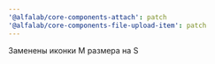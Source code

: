 ```yaml
---
'@alfalab/core-components-attach': patch
'@alfalab/core-components-file-upload-item': patch
---
```


Заменены иконки M размера на S
